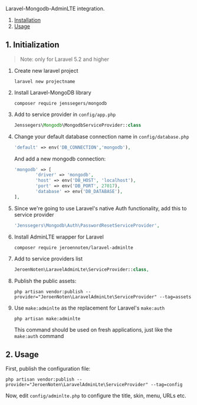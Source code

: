 Laravel-Mongodb-AdminLTE integration.

1. [Installation](#1-installation)
2. [Usage](#2-usage)

## 1. Initialization

> Note: only for Laravel 5.2 and higher
1. Create new laravel project
    ```
    laravel new projectname
    ```
2. Install Laravel-MongoDB library
    ```
    composer require jenssegers/mongodb
    ```
3. Add to service provider in `config/app.php`
    ```php
    Jenssegers\Mongodb\MongodbServiceProvider::class
    ```
4. Change your default database connection name in `config/database.php`
    
    ```php
    'default' => env('DB_CONNECTION','mongodb'),
    ```
    And add a new mongodb connection:
    
    ```php
    'mongodb' => [
            'driver' => 'mongodb',
            'host' => env('DB_HOST', 'localhost'),
            'port' => env('DB_PORT', 27017),
            'database' => env('DB_DATABASE'),
    ],
    ```
5. Since we're going to use Laravel's native Auth functionality, add this to service provider
    
    ```php
    'Jenssegers\Mongodb\Auth\PasswordResetServiceProvider',
    ```
6. Install AdminLTE wrapper for Laravel
    
    ```
    composer require jeroennoten/laravel-adminlte
    ```
7. Add to service providers list
    
    ```php
    JeroenNoten\LaravelAdminLte\ServiceProvider::class,
    ```
8. Publish the public assets:

    ```
    php artisan vendor:publish --provider="JeroenNoten\LaravelAdminLte\ServiceProvider" --tag=assets
    ```
9. Use `make:adminlte` as the replacement for Laravel's `make:auth`
    
    ```
    php artisan make:adminlte
    ```

    This command should be used on fresh applications, just like the `make:auth` command

## 2. Usage
First, publish the configuration file:

```
php artisan vendor:publish --provider="JeroenNoten\LaravelAdminLte\ServiceProvider" --tag=config
```

Now, edit `config/adminlte.php` to configure the title, skin, menu, URLs etc.